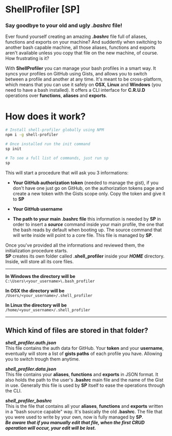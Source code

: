 # ShellProfiler [SP]
### Say goodbye to your old and ugly ***.bashrc*** file!
Ever found yourself creating an amazing ***.bashrc*** file full of aliases, functions and exports on your machine? And suddently when switching to another bash capable machine, all those aliases, functions and exports aren't available unless you copy that file on the new machine, of course. How frustrating is it?

With **ShellProfiler** you can manage your bash profiles in a smart way. It syncs your profiles on GitHub using Gists, and allows you to switch between a profile and another at any time. It's meant to be cross-platform, which means that you can use it safely on **OSX**, **Linux** and **Windows** (you need to have a bash installed). It offers a CLI interface for **C.R.U.D** operations over **functions**, **aliases** and **exports**.


# How does it work?
```sh
# Install shell-profiler globally using NPM
npm i -g shell-profiler

# Once installed run the init command
sp init

# To see a full list of commands, just run sp
sp
```
This will start a procedure that will ask you 3 informations:
+ **Your GitHub authorization token** (needed to manage the gist), if you don't have one just go on GitHub, on the authorization tokens page and create a new token with the Gists scope only. Copy the token and give it to **SP**

+ **Your GitHub username**

+ **The path to your main .bashrc file** this information is needed by **SP** in order to insert a ***source*** command inside your main profile, the one that the bash reads by default when booting up. The source command that will write inside will point to a core file. This file is managed by **SP**.

Once you've provided all the informations and reviewed them, the initialization procedure starts.  
**SP** creates its own folder called **.shell_profiler** inside your ***HOME*** directory. Inside, will store all its core files.  

---
**In Windows the directory will be**  
```C:\Users\<your_username>\.bash_profiler```

**In OSX the directory will be**  
```/Users/<your_username>/.shell_profiler```

**In Linux the directory will be**  
```/home/<your_username>/.shell_profiler```  

---
## Which kind of files are stored in that folder?

***shell_profiler.auth.json***  
This file contains the auth data for GitHub. Your **token** and your **username**, eventually will store a list of **gists paths** of each profile you have. Allowing you to switch trough them anytime.

***shell_profiler.data.json***  
This file contains your **aliases**, **functions** and **exports** in JSON format. It also holds the path to the user's **.bashrc** main file and the name of the Gist in use. Generally this file is used by **SP** itself to ease the operations through the CLI.

***shell_profiler_bashrc***  
This is the file that contains all your **aliases**, **functions** and **exports** written in a "bash source capable" way. It's  basically the old **.bashrc**. The file that you were used to write by your own, now is fully managed by **SP**.  
***Be aware that if you manually edit that file, when the first CRUD operation will occur, your edit will be lost.***